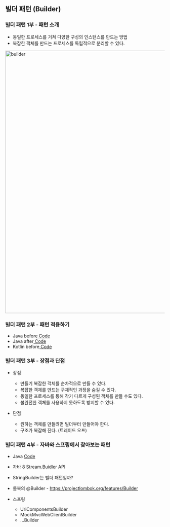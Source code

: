 ## 빌더 패턴 (Builder)

### 빌더 패턴 1부 - 패턴 소개

- 동일한 프로세스를 거쳐 다양한 구성의 인스턴스를 만드는 방법
- 복잡한 객체를 만드는 프로세스를 독립적으로 분리할 수 있다.

<img width="828" alt="builder" src="https://user-images.githubusercontent.com/64997245/185931896-eb5b3134-9343-4200-a688-4722676311ee.png">

### 빌더 패턴 2부 - 패턴 적용하기

- Java
  before<a href="../../example/src/main/kotlin/com/example/_01_creational_patterns/_04_builder/java/_01_before">
  Code</a>
- Java
  after<a href="../../example/src/main/kotlin/com/example/_01_creational_patterns/_04_builder/java/_02_after">
  Code</a>
- Kotlin
  before<a href="../../example/src/main/kotlin/com/example/_01_creational_patterns/_04_builder/kt/_01_before">
  Code</a>

### 빌더 패턴 3부 - 장점과 단점

- 장점
    - 만들기 복잡한 객체를 순차적으로 만들 수 있다.
    - 복잡한 객체를 만드는 구체적인 과정을 숨길 수 있다.
    - 동일한 프로세스를 통해 각기 다르게 구성된 객체를 만들 수도 있다.
    - 불완전한 객체를 사용하지 못하도록 방지할 수 있다.

- 단점
    - 원하는 객체를 만들려면 빌더부터 만들어야 한다.
    - 구조가 복잡해 진다. (트레이드 오프)

### 빌더 패턴 4부 - 자바와 스프링에서 찾아보는 패턴

- Java <a href="../../example/src/main/kotlin/com/example/_01_creational_patterns/_04_builder/java/_03_java">Code</a>

- 자바 8 Stream.Buidler API
- StringBuilder는 빌더 패턴일까?
- 롬복의 @Builder - https://projectlombok.org/features/Builder
- 스프링
    - UriComponentsBuilder
    - MockMvcWebClientBuilder
    - ...Builder
